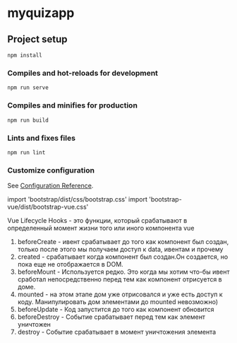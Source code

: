 # myquizapp

## Project setup
```
npm install
```

### Compiles and hot-reloads for development
```
npm run serve
```

### Compiles and minifies for production
```
npm run build
```

### Lints and fixes files
```
npm run lint
```

### Customize configuration
See [Configuration Reference](https://cli.vuejs.org/config/).


import 'bootstrap/dist/css/bootstrap.css'
import 'bootstrap-vue/dist/bootstrap-vue.css'

Vue Lifecycle Hooks - это функции, который срабатывают в определенный момент жизни
того или иного компонента vue

1) beforeCreate - ивент срабатывает до того как компонент был создан, только после этого мы получаем доступ к data, ивентам и прочему
2) created - срабатывает когда компонент был создан.Он создается, но пока еще не отображается в DOM.
3) beforeMount - Используется редко. Это когда мы хотим что-бы ивент сработал непосредственно перед тем как компонент отрисуется в доме.
4) mounted - на этом этапе дом уже отрисовался и уже есть доступ к коду. Манипулировать дом элементами до mounted невозможно) 
5) beforeUpdate - Код запустится до того как компонент обновится
6) beforeDestroy - Событие срабатывает перед тем как элемент уничтожен
7) destroy - Событие срабатывает в момент уничтожения элемента

